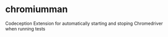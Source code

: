 # chromiumman
Codeception Extension for automatically starting and stoping Chromedriver when running tests
